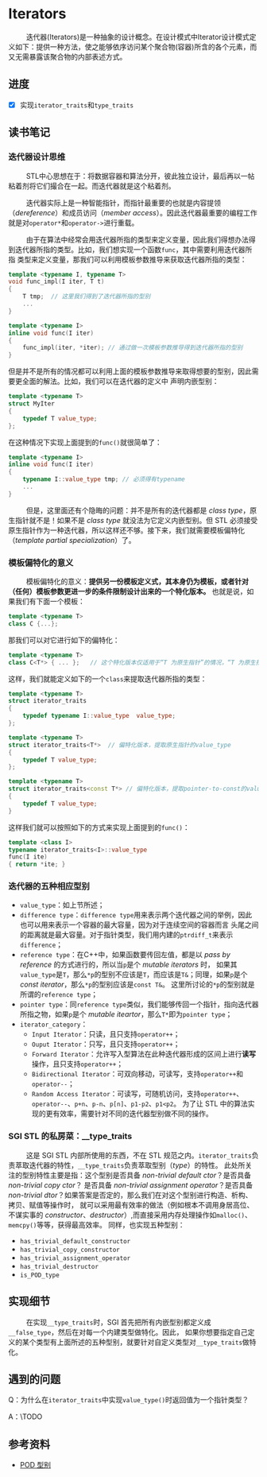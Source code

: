 # Iterators
&emsp; &emsp; 迭代器(Iterators)是一种抽象的设计概念。在设计模式中Iterator设计模式定义如下：提供一种方法，使之能够依序访问某个聚合物(容器)所含的各个元素，而又无需暴露该聚合物的内部表述方式。
## 进度
- [x] 实现`iterator_traits`和`type_traits`
## 读书笔记
### 迭代器设计思维
&emsp; &emsp; STL中心思想在于：将数据容器和算法分开，彼此独立设计，最后再以一帖粘着剂将它们撮合在一起。而迭代器就是这个粘着剂。

&emsp; &emsp; 迭代器实际上是一种智能指针，而指针最重要的也就是内容提领（*dereference*）和成员访问（*member access*）。因此迭代器最重要的编程工作就是对`operator*`和`operator->`进行重载。

&emsp; &emsp; 由于在算法中经常会用迭代器所指的类型来定义变量，因此我们得想办法得到迭代器所指的类型。比如，我们想实现一个函数`func`，其中需要利用迭代器所指
类型来定义变量，那我们可以利用模板参数推导来获取迭代器所指的类型：
```c++
template <typename I, typename T>
void func_impl(I iter, T t)
{
    T tmp;  // 这里我们得到了迭代器所指的型别
    ...
}

template <typename I>
inline void func(I iter)
{
    func_impl(iter, *iter); // 通过做一次模板参数推导得到迭代器所指的型别
}
```
但是并不是所有的情况都可以利用上面的模板参数推导来取得想要的型别，因此需要更全面的解法。比如，我们可以在迭代器的定义中
声明内嵌型别：
```c++
template <typename T>
struct MyIter
{
    typedef T value_type;
};
```
在这种情况下实现上面提到的`func()`就很简单了：
```c++
template <typename I>
inline void func(I iter)
{
    typename I::value_type tmp; // 必须得有typename
    ...
}
```
&emsp; &emsp; 但是，这里面还有个隐晦的问题：并不是所有的迭代器都是 *class type*，原生指针就不是！如果不是 *class type*
就没法为它定义内嵌型别。但 STL 必须接受原生指针作为一种迭代器，所以这样还不够。接下来，我们就需要模板偏特化（*template partial specialization*）了。
### 模板偏特化的意义
&emsp; &emsp; 模板偏特化的意义：**提供另一份模板定义式，其本身仍为模板，或者针对（任何）模板参数更进一步的条件限制设计出来的一个特化版本。** 也就是说，如果我们有下面一个模板：
```c++
template <typename T>
class C {...};
```
那我们可以对它进行如下的偏特化：
```c++
template <typename T>
class C<T*> { ... };   // 这个特化版本仅适用于“T 为原生指针”的情况，“T 为原生指针”即为对T的进一步的条件限制。
```
这样，我们就能定义如下的一个`class`来提取迭代器所指的类型：
```c++
template <typename T>
struct iterator_traits
{
    typedef typename I::value_type  value_type;
};

template <typename T>
struct iterator_traits<T*>  // 偏特化版本，提取原生指针的value_type
{
    typedef T value_type;
};

template <typename T>
struct iterator_traits<const T*> // 偏特化版本，提取pointer-to-const的value_type
{
    typedef T value_type;
}
```
这样我们就可以按照如下的方式来实现上面提到的`func()`：
```c++
template <class I>
typename iterator_traits<I>::value_type
func(I ite)
{ return *ite; }
```
### 迭代器的五种相应型别
* `value_type`：如上节所述；
* `difference type`：`difference type`用来表示两个迭代器之间的举例，因此也可以用来表示一个容器的最大容量，因为对于连续空间的容器而言
头尾之间的距离就是最大容量。对于指针类型，我们用内建的`ptrdiff_t`来表示`difference`；
* `reference type`：在C++中，如果函数要传回左值，都是以 *pass by reference* 的方式进行的，所以当`p`是个 *mutable iterators* 时，
如果其`value_type`是`T`，那么`*p`的型别不应该是`T`，而应该是`T&`；同理，如果`p`是个 *const iterator*，那么`*p`的型别应该是`const T&`。
这里所讨论的`*p`的型别就是所谓的`reference type`；
* `pointer type`：同`reference type`类似，我们能够传回一个指针，指向迭代器所指之物，如果`p`是个 *mutable iteartor*，那么`T*`即为`pointer type`；
* `iterator_category`：
    * `Input Iterator`：只读，且只支持`operator++`；
    * `Ouput Iterator`：只写，且只支持`operator++`；
    * `Forward Iterator`：允许写入型算法在此种迭代器形成的区间上进行**读写**操作，且只支持`operator++`；
    * `Bidirectional Iterator`：可双向移动，可读写，支持`operator++`和`operator--`；
    * `Random Access Iterator`：可读写，可随机访问，支持`operator++`、`operator--`、`p+n`、`p-n`、`p[n]`、`p1-p2`、`p1<p2`。
    为了让 STL 中的算法实现的更有效率，需要针对不同的迭代器型别做不同的操作。
### SGI STL 的私房菜：__type_traits
&emsp; &emsp; 这是 SGI STL 内部所使用的东西，不在 STL 规范之内。`iterator_traits`负责萃取迭代器的特性，`__type_traits`负责萃取型别（*type*）的特性。
此处所关注的型别特性主要是指：这个型别是否具备 *non-trivial default ctor*？是否具备 *non-trivial copy ctor*？
是否具备 *non-trivial assignment operator*？是否具备 *non-trivial dtor*？如果答案是否定的，那么我们在对这个型别进行构造、析构、拷贝、赋值等操作时，
就可以采用最有效率的做法（例如根本不调用身居高位、不谋实事的 *constructor*、*destructor*）,而直接采用内存处理操作如`malloc()`、`memcpy()`等等，获得最高效率。
同样，也实现五种型别：
* `has_trivial_default_constructor`
* `has_trivial_copy_constructor`
* `has_trivial_assignment_operator`
* `has_trivial_destructor`
* `is_POD_type`
## 实现细节
&emsp; &emsp; 在实现`__type_traits`时，SGI 首先把所有内嵌型别都定义成`__false_type`，然后在对每一个内建类型做特化。因此，
如果你想要指定自己定义的某个类型有上面所述的五种型别，就要针对自定义类型对`__type_traits`做特化。
## 遇到的问题
Q：为什么在`iterator_traits`中实现`value_type()`时返回值为一个指针类型？

A：\TODO

## 参考资料
* [POD 型别](https://blog.csdn.net/aqtata/article/details/35618709)